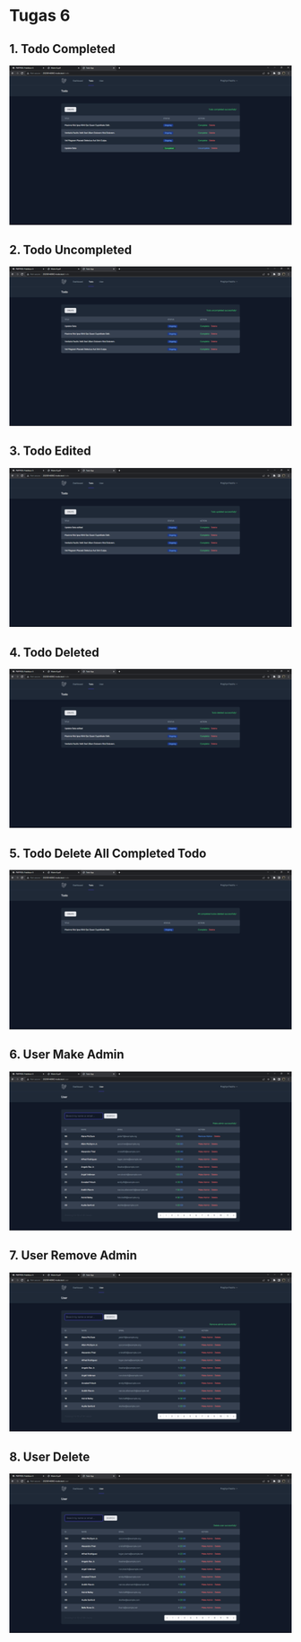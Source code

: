 # Tugas 6

## 1. Todo Completed
![Alt text](screenshot/tugas6/Screenshot%20(235).png)
## 2. Todo Uncompleted
![Alt text](screenshot/tugas6/Screenshot%20(236).png)
## 3. Todo Edited
![Alt text](screenshot/tugas6/Screenshot%20(237).png)
## 4. Todo Deleted
![Alt text](screenshot/tugas6/Screenshot%20(238).png)
## 5. Todo Delete All Completed Todo
![Alt text](screenshot/tugas6/Screenshot%20(239).png)
## 6. User Make Admin
![Alt text](screenshot/tugas6/Screenshot%20(240).png)
## 7. User Remove Admin
![Alt text](screenshot/tugas6/Screenshot%20(241).png)
## 8. User Delete
![Alt text](screenshot/tugas6/Screenshot%20(242).png)
